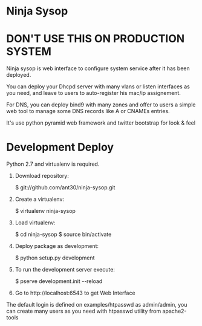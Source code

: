 Ninja Sysop
===========

DON'T USE THIS ON PRODUCTION SYSTEM
===================================


Ninja sysop is web interface to configure system service after it has been deployed.

You can deploy your Dhcpd server with many vlans or listen interfaces as you need, and 
leave to users to auto-register his mac/ip assignement.

For DNS, you can deploy bind9 with many zones and offer to users a simple web tool to
manage some DNS records like A or CNAMEs entries.

It's use python pyramid web framework and twitter bootstrap for look & feel

Development Deploy
==================

Python 2.7 and virtualenv is required.


1. Download repository:

    $ git://github.com/ant30/ninja-sysop.git

1. Create a virtualenv:

    $ virtualenv ninja-sysop

1. Load virtualenv:

    $ cd ninja-sysop
    $ source bin/activate

1. Deploy package as development:

    $ python setup.py development

1. To run the development server execute:

    $ pserve development.init --reload

1. Go to http://localhost:6543 to get Web Interface


The default login is defined on examples/htpasswd as admin/admin, you can
create many users as you need with htpasswd utility from apache2-tools



